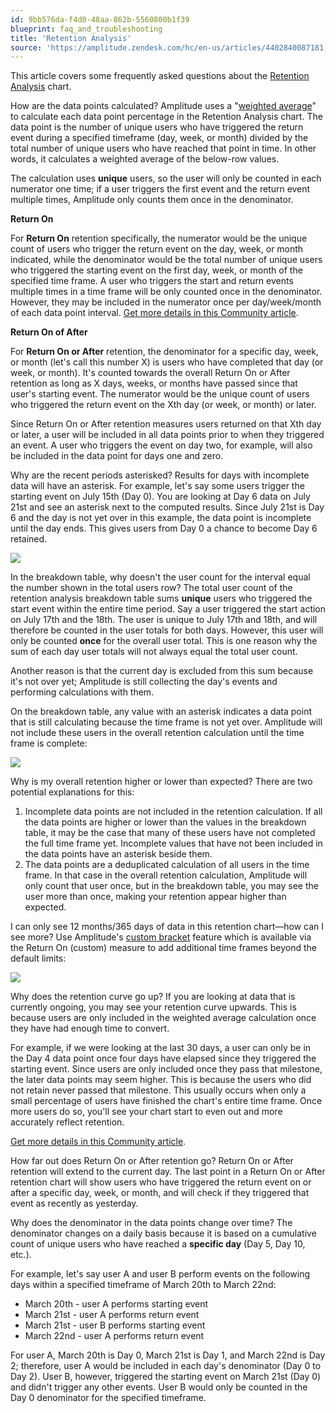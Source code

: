 ```yaml
---
id: 9bb576da-f4d0-48aa-862b-5560800b1f39
blueprint: faq_and_troubleshooting
title: 'Retention Analysis'
source: 'https://amplitude.zendesk.com/hc/en-us/articles/4402840087181'
---
```

This article covers some frequently asked questions about the [Retention Analysis](https://help.amplitude.com/hc/en-us/articles/230543327-The-Retention-Analysis-chart-an-overview) chart.

How are the data points calculated?
Amplitude uses a "[weighted average](https://en.wikipedia.org/wiki/Weighted_arithmetic_mean)" to calculate each data point percentage in the Retention Analysis chart. The data point is the number of unique users who have triggered the return event during a specified timeframe (day, week, or month) divided by the total number of unique users who have reached that point in time. In other words, it calculates a weighted average of the below-row values.

The calculation uses **unique** users, so the user will only be counted in each numerator one time; if a user triggers the first event and the return event multiple times, Amplitude only counts them once in the denominator.

**Return On**

For **Return On** retention specifically, the numerator would be the unique count of users who trigger the return event on the day, week, or month indicated, while the denominator would be the total number of unique users who triggered the starting event on the first day, week, or month of the specified time frame. A user who triggers the start and return events multiple times in a time frame will be only counted once in the denominator. However, they may be included in the numerator once per day/week/month of each data point interval. [Get more details in this Community article](https://community.amplitude.com/building-and-sharing-your-analysis-58/retention-how-is-retention-calculated-n-day-retention-82). 

**Return On of After**

For **Return On or After** retention, the denominator for a specific day, week, or month (let's call this number X) is users who have completed that day (or week, or month). It's counted towards the overall Return On or After retention as long as X days, weeks, or months have passed since that user's starting event. The numerator would be the unique count of users who triggered the return event on the Xth day (or week, or month) or later.

Since Return On or After retention measures users returned on that Xth day or later, a user will be included in all data points prior to when they triggered an event. A user who triggers the event on day two, for example, will also be included in the data point for days one and zero.

Why are the recent periods asterisked?
Results for days with incomplete data will have an asterisk. For example, let's say some users trigger the starting event on July 15th (Day 0). You are looking at Day 6 data on July 21st and see an asterisk next to the computed results. Since July 21st is Day 6 and the day is not yet over in this example, the data point is incomplete until the day ends. This gives users from Day 0 a chance to become Day 6 retained.

![](/docs/output/img/faq/tk8pnv-xD45BxNxggxWbdkMHvU5CG9hym3inE7tE5sJo82hOjQ--5NWgjGoJaGPZUXrKnjSgog8BWj7llR-x1llsh2uadcmnSUovNtCXYZKuqEOKJDrnz5VNEAJPs5vD_WX81Tw2BahHgZgQiX_jA68)

In the breakdown table, why doesn't the user count for the interval equal the number shown in the total users row?
The total user count of the retention analysis breakdown table sums **unique** users who triggered the start event within the entire time period. Say a user triggered the start action on July 17th and the 18th. The user is unique to July 17th and 18th, and will therefore be counted in the user totals for both days. However, this user will only be counted **once** for the overall user total. This is one reason why the sum of each day user totals will not always equal the total user count.

Another reason is that the current day is excluded from this sum because it's not over yet; Amplitude is still collecting the day's events and performing calculations with them.

On the breakdown table, any value with an asterisk indicates a data point that is still calculating because the time frame is not yet over. Amplitude will not include these users in the overall retention calculation until the time frame is complete:

![](/docs/output/img/faq/tk8pnv-xD45BxNxggxWbdkMHvU5CG9hym3inE7tE5sJo82hOjQ--5NWgjGoJaGPZUXrKnjSgog8BWj7llR-x1llsh2uadcmnSUovNtCXYZKuqEOKJDrnz5VNEAJPs5vD_WX81Tw2BahHgZgQiX_jA68)

Why is my overall retention higher or lower than expected?
There are two potential explanations for this:

1. Incomplete data points are not included in the retention calculation. If all the data points are higher or lower than the values in the breakdown table, it may be the case that many of these users have not completed the full time frame yet. Incomplete values that have not been included in the data points have an asterisk beside them.
2. The data points are a deduplicated calculation of all users in the time frame. In that case in the overall retention calculation, Amplitude will only count that user once, but in the breakdown table, you may see the user more than once, making your retention appear higher than expected.

I can only see 12 months/365 days of data in this retention chart—how can I see more?
Use Amplitude's [custom bracket](/docs/analytics/charts/retention-analysis/retention-analysis-interpret) feature which is available via the Return On (custom) measure to add additional time frames beyond the default limits:

![](/docs/output/img/faq/GspVbHdu5J_AYJ3mOlpRurO4hLOpo5ORLCkw3r-5hcodyhoPlXWKyeVW5m3SD7cL1uRI-DdgjB1rNxsDd9lVygKuVxAf4b0UJdsD5wojJeedEOgqxJj51Db3WCLC3_-Zz1S2pM543K-xrtJijUMwxN4)

Why does the retention curve go up?
If you are looking at data that is currently ongoing, you may see your retention curve upwards. This is because users are only included in the weighted average calculation once they have had enough time to convert.

For example, if we were looking at the last 30 days, a user can only be in the Day 4 data point once four days have elapsed since they triggered the starting event. Since users are only included once they pass that milestone, the later data points may seem higher. This is because the users who did not retain never passed that milestone. This usually occurs when only a small percentage of users have finished the chart's entire time frame. Once more users do so, you'll see your chart start to even out and more accurately reflect retention.

[Get more details in this Community article](https://community.amplitude.com/building-and-sharing-your-analysis-58/retention-why-does-the-retention-curve-go-up-73). 

How far out does Return On or After retention go?
Return On or After retention will extend to the current day. The last point in a Return On or After retention chart will show users who have triggered the return event on or after a specific day, week, or month, and will check if they triggered that event as recently as yesterday.

Why does the denominator in the data points change over time?
The denominator changes on a daily basis because it is based on a cumulative count of unique users who have reached a **specific day** (Day 5, Day 10, etc.).

For example, let's say user A and user B perform events on the following days within a specified timeframe of March 20th to March 22nd:

* March 20th - user A performs starting event
* March 21st - user A performs return event
* March 21st - user B performs starting event
* March 22nd - user A performs return event

For user A, March 20th is Day 0, March 21st is Day 1, and March 22nd is Day 2; therefore, user A would be included in each day's denominator (Day 0 to Day 2). User B, however, triggered the starting event on March 21st (Day 0) and didn't trigger any other events. User B would only be counted in the Day 0 denominator for the specified timeframe.
